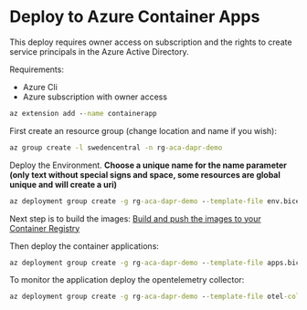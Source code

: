 # Deploy to Azure Container Apps

This deploy requires owner access on subscription and the rights to create service principals in the Azure Active Directory. 

Requirements:
* Azure Cli
* Azure subscription with owner access

```cmd
az extension add --name containerapp
```

First create an resource group (change location and name if you wish):
```cmd
az group create -l swedencentral -n rg-aca-dapr-demo
```

Deploy the Environment. **Choose a unique name for the name parameter (only text without special signs and space, some resources are global unique and will create a uri)**

```cmd
az deployment group create -g rg-aca-dapr-demo --template-file env.bicep --parameters name=<Your name>
```
Next step is to build the images: [Build and push the images to your Container Registry](../../README.md#build-and-publish-the-containers-to-azure-container-registry)

Then deploy the container applications:

```cmd
az deployment group create -g rg-aca-dapr-demo --template-file apps.bicep --parameters name=<Your name>
```

To monitor the application deploy the opentelemetry collector:

```cmd
az deployment group create -g rg-aca-dapr-demo --template-file otel-collector.bicep --parameters name=<Your name>
```
